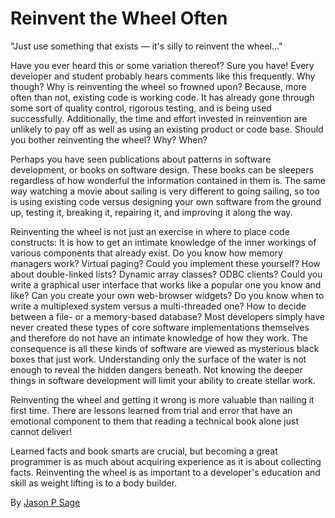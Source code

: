 # Reinvent the Wheel Often

"Just use something that exists — it's silly to reinvent the wheel..."

Have you ever heard this or some variation thereof? Sure you have! Every developer and student probably hears comments like this frequently. Why though? Why is reinventing the wheel so frowned upon? Because, more often than not, existing code is working code. It has already gone through some sort of quality control, rigorous testing, and is being used successfully. Additionally, the time and effort invested in reinvention are unlikely to pay off as well as using an existing product or code base. Should you bother reinventing the wheel? Why? When?

Perhaps you have seen publications about patterns in software development, or books on software design. These books can be sleepers regardless of how wonderful the information contained in them is. The same way watching a movie about sailing is very different to going sailing, so too is using existing code versus designing your own software from the ground up, testing it, breaking it, repairing it, and improving it along the way.

Reinventing the wheel is not just an exercise in where to place code constructs: It is how to get an intimate knowledge of the inner workings of various components that already exist. Do you know how memory managers work? Virtual paging? Could you implement these yourself? How about double-linked lists? Dynamic array classes? ODBC clients? Could you write a graphical user interface that works like a popular one you know and like? Can you create your own web-browser widgets? Do you know when to write a multiplexed system versus a multi-threaded one? How to decide between a file- or a memory-based database? Most developers simply have never created these types of core software implementations themselves and therefore do not have an intimate knowledge of how they work. The consequence is all these kinds of software are viewed as mysterious black boxes that just work. Understanding only the surface of the water is not enough to reveal the hidden dangers beneath. Not knowing the deeper things in software development will limit your ability to create stellar work.

Reinventing the wheel and getting it wrong is more valuable than nailing it first time. There are lessons learned from trial and error that have an emotional component to them that reading a technical book alone just cannot deliver!

Learned facts and book smarts are crucial, but becoming a great programmer is as much about acquiring experience as it is about collecting facts. Reinventing the wheel is as important to a developer's education and skill as weight lifting is to a body builder.

By [Jason P Sage](http://programmer.97things.oreilly.com/wiki/index.php/Jason_P_Sage)